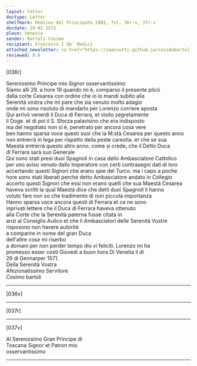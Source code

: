 ```yaml
---
layout: letter
doctype: Letter
shelfmark: Mediceo del Principato 2981, fol. 36r-v, 37r-v
docdate: 29-01-1572
place: Venezia
sender: Bartoli Cosimo
recipient: Francesco I de' Medici
attached_newsletter: <a href="https://smansutti.github.io/cosimobartoli/texts/3081_004/">3081_004</a>
reviewed: 0.0
---
```


[036r]  
  
  
Serenissimo Principe mio Signor osservantissimo  
Siamo alli 29. a hore 19 quando mi è, comparso il presente plicò  
dalla corte Cesarea con ordine che io lo mandi subito alla  
Serenità vostra che mi pare che sia venuto molto adagio  
onde mi sono risoluto di mandarlo per Lorenzo corriere aposta  
Qui arrivò venerdì il Duca di Ferrara, et visito segretamente  
il Doge. et di poi il S. Sforza palavisino che era indisposto  
ma del negotiato non si è, penetrato per ancora cosa vere  
ben hanno sparsa voce questi suoi che la M:stà Cesarea per questo anno  
non entrerrà in lega per rispetto della peste carestia. et che se sua  
Maestà entrerrà questo altro anno. come si crede, che il Detto Duca  
di Ferrara sarà suo Generale  
Qui sono stati presi duoi Spagnoli in casa dello Ambasciatore Cattolico  
per uno aviso venuto dallo Imperatore con certi contrasegni dati di loro  
accertando questi Signori che erano spie del Turco. ma i capo a poche  
hore sono stati liberati perché detto Ambasciatore andato in Collegio  
accerto questi Signori che essi non erano quelli che sua Maestà Cesarea  
haveva scritti la qual Maestà dice che detti duoi Spagnoli li hanno  
voluto fare non so che tradimento di non piccola importanza  
Hanno sparsa voce ancora questi di Ferrara et ce ne sono  
inprivati lettere che il Duca di Ferrara haveva ottenuto  
alla Corte che la Serenità paterna fusse citata in  
anzi al Consiglio Aulico et che li Ambasciatori delle Serenità Vostre  
risposono non havere autorità  
a comparire in nome del gran Duca  
dell'altre cose mi riserbo  
a domani per non perder tempo dio vi feliciti. Lorenzo mi ha  
promesso esser costì Giovedi a buon hora Di Venetia il dì  
29 di Gennarper 1571.  
Della Serenità Vostra  
Afezionatissimo Servitore  
Cosimo bartoli  
  
---  

[036v]  
  
  
  
---  

[037r]  
  
  
  
---  

[037v]  
  
  
Al Serenissimo Gran Principe di  
Toscana Signor et Patron mio  
osservantissimo  
  
---  

